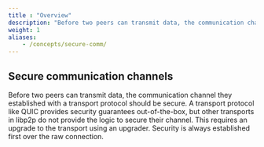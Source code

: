 ```yaml
---
title : "Overview"
description: "Before two peers can transmit data, the communication channel they established with a transport protocol should be secure. Learn about secure channels in libp2p."
weight: 1
aliases:
    - /concepts/secure-comm/
---
```


## Secure communication channels

Before two peers can transmit data, the communication channel they established
with a transport protocol should be secure. A transport protocol like QUIC provides
security guarantees out-of-the-box, but other transports in libp2p do not provide
the logic to secure their channel. This requires an upgrade to the transport using an
upgrader. Security is always established first over the raw connection.
